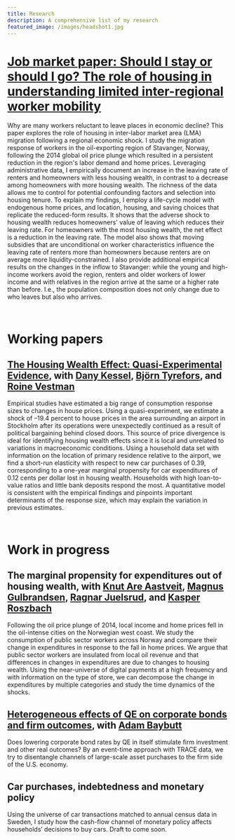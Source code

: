 ```yaml
---
title: Research
description: A comprehensive list of my research
featured_image: /images/headshot1.jpg
---
```


# [Job market paper: Should I stay or should I go? The role of housing in understanding limited inter-regional worker mobility](https://www.jesperbojeryd.se/jmp)

Why are many workers reluctant to leave places in economic decline? This paper explores the role of housing in inter-labor market area (LMA) migration following a regional economic shock. I study the migration response of workers in the oil-exporting region of Stavanger, Norway, following the 2014 global oil price plunge which resulted in a persistent reduction in the region's labor demand and home prices. Leveraging administrative data, I empirically document an increase in the leaving rate of renters and homeowners with less housing wealth, in contrast to a decrease among homeowners with more housing wealth. The richness of the data allows me to control for potential confounding factors and selection into housing tenure. To explain my findings, I employ a life-cycle model with endogenous home prices, and location, housing, and saving choices that replicate the reduced-form results. It shows that the adverse shock to housing wealth reduces homeowners' value of leaving which reduces their leaving rate. For homeowners with the most housing wealth, the net effect is a reduction in the leaving rate. The model also shows that moving subsidies that are unconditional on worker characteristics influence the leaving rate of renters more than homeowners because renters are on average more liquidity-constrained. I also provide additional empirical results on the changes in the inflow to Stavanger: while the young and high-income workers avoid the region, renters and older workers of lower income and with relatives in the region arrive at the same or a higher rate than before. I.e., the population composition does not only change due to who leaves but also who arrives.


&nbsp;  
# Working papers

## <a href="https://www.jesperbojeryd.se/papers/DP18034-compressed.pdf" target="_blank">The Housing Wealth Effect: Quasi-Experimental Evidence</a>, with [Dany Kessel](https://sites.google.com/view/dany-kessel-phd-candidate/startsida), [Björn Tyrefors](http://btyrefors.se/), and [Roine Vestman](https://roinevestman.com/)
Empirical studies have estimated a big range of consumption response sizes to changes in house prices. Using a quasi-experiment, we estimate a shock of –19.4 percent to house prices in the area surrounding an airport in Stockholm after its operations were unexpectedly continued as a result of political bargaining behind closed doors. This source of price divergence is ideal for identifying housing wealth effects since it is local and unrelated to variations in macroeconomic conditions. Using a household data set with information on the location of primary residence relative to the airport, we find a short-run elasticity with respect to new car purchases of 0.39, corresponding to a one-year marginal propensity for car expenditures of 0.12 cents per dollar lost in housing wealth. Households with high loan-to-value ratios and little bank deposits respond the most. A quantitative model is consistent with the empirical findings and pinpoints important determinants of the response size, which may explain the variation in previous estimates.

&nbsp;  
# Work in progress

## The marginal propensity for expenditures out of housing wealth, with [Knut Are Aastveit](https://www.norges-bank.no/en/topics/Research/economists/Aastveit-Knut-Are/), [Magnus Gulbrandsen](https://www.norges-bank.no/en/topics/Research/economists/gulbrandsen-magnus/), [Ragnar Juelsrud](https://www.norges-bank.no/en/topics/Research/economists/juelsrud-ragnar/), and [Kasper Roszbach](https://sites.google.com/view/kasperroszbach)
Following the oil price plunge of 2014, local income and home prices fell in the oil-intense cities on the Norwegian west coast. We study the consumption of public sector workers across Norway and compare their change in expenditures in response to the fall in home prices. We argue that public sector workers are insulated from local oil revenue and that differences in changes in expenditures are due to changes to housing wealth. Using the near-universe of digital payments at a high frequency and with information on the type of store, we can decompose the change in expenditures by multiple categories and study the time dynamics of the shocks.

## [Heterogeneous effects of QE on corporate bonds and firm outcomes](http://www.adambaybutt.org/uploads/1/2/4/9/124972193/baybutt_bojeryd-2021-qe_and_firms.pdf), with [Adam Baybutt](http://www.adambaybutt.org/)
Does lowering corporate bond rates by QE in itself stimulate firm investment and other real outcomes? By an event-time approach with TRACE data, we try to disentangle channels of large-scale asset purchases to the firm side of the U.S. economy.

## Car purchases, indebtedness and monetary policy
Using the universe of car transactions matched to annual census data in Sweden, I study how the cash-flow channel of monetary policy affects households’ decisions to buy cars. Draft to come soon.

<!--- 
## How environmental tax policy influences car purchases, with [Björn Tyrefors](https://www.ifn.se/forskare/ifn-forskare/bjorn-tyrefors/) and [Roine Vestman](https://roinevestman.com/)
The Swedish government has over the late 2010s and early 2020s used the bonus-malus system to encourage the purchases of fuel-efficient cars. The cutoffs are adjusted from time to time and was in 2022 overnight abruptly in-part abolished. In the Swedish motor vehicle registry we observe day-by-day transactions of each car, and we use this to analyze how car buyers respond to these changes and their environmental impact, and how buyers substitute between used, new, and different fuel-efficient cars. We also study the welfare transfer between different types of buyers, induced by the price sorting of fuel efficiency.
--->
